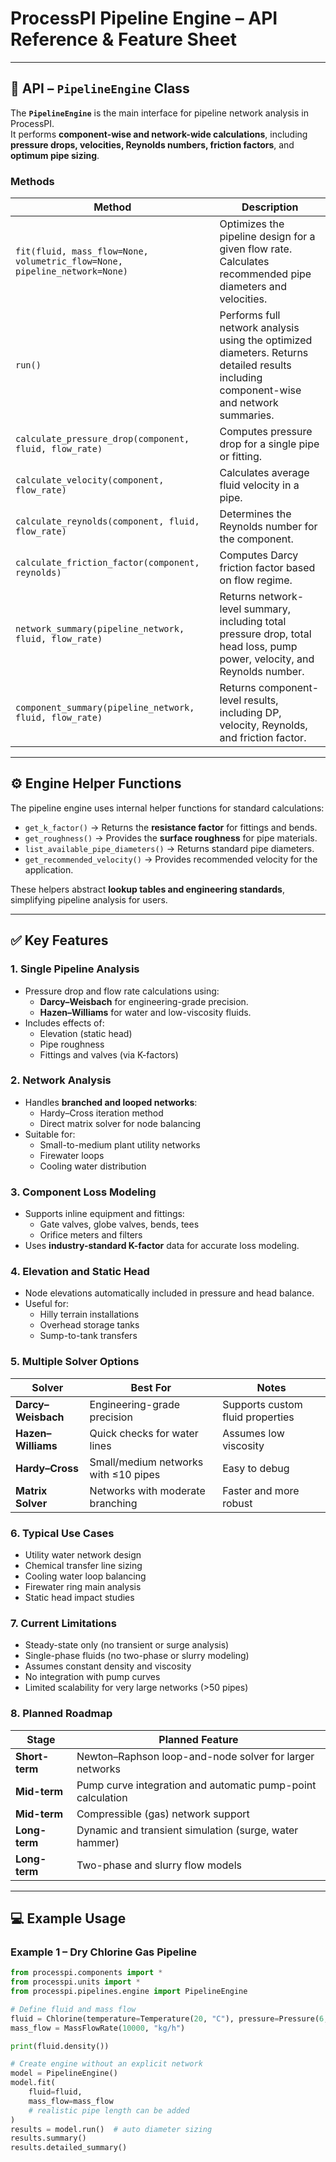 # ProcessPI Pipeline Engine – API Reference & Feature Sheet

---

## 🔹 API – `PipelineEngine` Class

The **`PipelineEngine`** is the main interface for pipeline network analysis in ProcessPI.  
It performs **component-wise and network-wide calculations**, including **pressure drops, velocities, Reynolds numbers, friction factors**, and **optimum pipe sizing**.

### Methods

| Method | Description |
|--------|-------------|
| `fit(fluid, mass_flow=None, volumetric_flow=None, pipeline_network=None)` | Optimizes the pipeline design for a given flow rate. Calculates recommended pipe diameters and velocities. |
| `run()` | Performs full network analysis using the optimized diameters. Returns detailed results including component-wise and network summaries. |
| `calculate_pressure_drop(component, fluid, flow_rate)` | Computes pressure drop for a single pipe or fitting. |
| `calculate_velocity(component, flow_rate)` | Calculates average fluid velocity in a pipe. |
| `calculate_reynolds(component, fluid, flow_rate)` | Determines the Reynolds number for the component. |
| `calculate_friction_factor(component, reynolds)` | Computes Darcy friction factor based on flow regime. |
| `network_summary(pipeline_network, fluid, flow_rate)` | Returns network-level summary, including total pressure drop, total head loss, pump power, velocity, and Reynolds number. |
| `component_summary(pipeline_network, fluid, flow_rate)` | Returns component-level results, including DP, velocity, Reynolds, and friction factor. |

---

## ⚙️ Engine Helper Functions

The pipeline engine uses internal helper functions for standard calculations:

- `get_k_factor()` → Returns the **resistance factor** for fittings and bends.  
- `get_roughness()` → Provides the **surface roughness** for pipe materials.  
- `list_available_pipe_diameters()` → Returns standard pipe diameters.  
- `get_recommended_velocity()` → Provides recommended velocity for the application.  

These helpers abstract **lookup tables and engineering standards**, simplifying pipeline analysis for users.

---

## ✅ Key Features

### 1. Single Pipeline Analysis
- Pressure drop and flow rate calculations using:
  - **Darcy–Weisbach** for engineering-grade precision.
  - **Hazen–Williams** for water and low-viscosity fluids.
- Includes effects of:
  - Elevation (static head)
  - Pipe roughness
  - Fittings and valves (via K-factors)

### 2. Network Analysis
- Handles **branched and looped networks**:
  - Hardy–Cross iteration method
  - Direct matrix solver for node balancing
- Suitable for:
  - Small-to-medium plant utility networks
  - Firewater loops
  - Cooling water distribution

### 3. Component Loss Modeling
- Supports inline equipment and fittings:
  - Gate valves, globe valves, bends, tees
  - Orifice meters and filters
- Uses **industry-standard K-factor** data for accurate loss modeling.

### 4. Elevation and Static Head
- Node elevations automatically included in pressure and head balance.
- Useful for:
  - Hilly terrain installations
  - Overhead storage tanks
  - Sump-to-tank transfers

### 5. Multiple Solver Options

| Solver | Best For | Notes |
|--------|----------|-------|
| **Darcy–Weisbach** | Engineering-grade precision | Supports custom fluid properties |
| **Hazen–Williams** | Quick checks for water lines | Assumes low viscosity |
| **Hardy–Cross** | Small/medium networks with ≤10 pipes | Easy to debug |
| **Matrix Solver** | Networks with moderate branching | Faster and more robust |

### 6. Typical Use Cases
- Utility water network design  
- Chemical transfer line sizing  
- Cooling water loop balancing  
- Firewater ring main analysis  
- Static head impact studies

### 7. Current Limitations
- Steady-state only (no transient or surge analysis)  
- Single-phase fluids (no two-phase or slurry modeling)  
- Assumes constant density and viscosity  
- No integration with pump curves  
- Limited scalability for very large networks (>50 pipes)

### 8. Planned Roadmap

| Stage | Planned Feature |
|--------|----------------|
| **Short-term** | Newton–Raphson loop-and-node solver for larger networks |
| **Mid-term** | Pump curve integration and automatic pump-point calculation |
| **Mid-term** | Compressible (gas) network support |
| **Long-term** | Dynamic and transient simulation (surge, water hammer) |
| **Long-term** | Two-phase and slurry flow models |

---

## 💻 Example Usage

### Example 1 – Dry Chlorine Gas Pipeline

```python
from processpi.components import *
from processpi.units import *
from processpi.pipelines.engine import PipelineEngine

# Define fluid and mass flow
fluid = Chlorine(temperature=Temperature(20, "C"), pressure=Pressure(6, "atm"))
mass_flow = MassFlowRate(10000, "kg/h")

print(fluid.density())

# Create engine without an explicit network
model = PipelineEngine()
model.fit(
    fluid=fluid,
    mass_flow=mass_flow
    # realistic pipe length can be added
)
results = model.run()  # auto diameter sizing
results.summary()
results.detailed_summary()
```